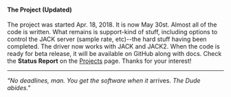 #### The Project (Updated)
The project was started Apr. 18, 2018.  It is now May 30st.  Almost all of the code is written.  What remains is support-kind of stuff, including options to control the JACK server (sample rate, etc)--the hard stuff having been completed.  The driver now works with JACK and JACK2.  When the code is ready for beta release, it will be available on GitHub along with docs.  Check the **Status Report** on the [Projects](https://github.com/wineasio/wineasio/projects) page.  Thanks for your interest!

---

_"No deadlines, man.  You get the software when it_ arrives.  _The Dude abides."_
